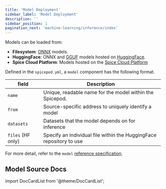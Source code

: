 ```yaml
---
title: 'Model Deployment'
sidebar_label: 'Model Deployment'
description: ''
sidebar_position: 1
pagination_next: 'machine-learning/inference/index'
---
```


Models can be loaded from:

- **Filesystem**: [ONNX](https://onnx.ai) models.
- **HuggingFace**: ONNX and [GGUF](https://github.com/ggerganov/ggml/blob/master/docs/gguf.md) models hosted on [HuggingFace](https://huggingface.co).
- **Spice Cloud Platform**: Models hosted on the [Spice Cloud Platform](https://docs.spice.ai)

Defined in the `spicepod.yml`, a `model` component has the following format.

| field             | Description                                                         |
| ----------------- | ------------------------------------------------------------------- |
| `name`            | Unique, readable name for the model within the Spicepod.            |
| `from`            | Source-specific address to uniquely identify a model                |
| `datasets`        | Datasets that the model depends on for inference                    |
| `files` (HF only) | Specify an individual file within the HuggingFace repository to use |

For more detail, refer to the `model` [reference specification](../../reference/spicepod/models.md).

## Model Source Docs

import DocCardList from '@theme/DocCardList';

<DocCardList />

